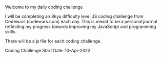 Welcome to my daily coding challenge

I will be completing an 8kyu difficulty level JS coding challenge from Codewars (codewars.com) each day. This is meant to be a personal journal reflecting my progress towards improving my JavaScript and programming skills.

There will be a js file for each coding challenge.

Coding Challenge Start Date: 10-Apr-2022